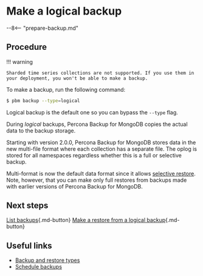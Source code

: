 # Make a logical backup

--8<-- "prepare-backup.md"

## Procedure

!!! warning

    Sharded time series collections are not supported. If you use them in your deployment, you won't be able to make a backup. 
 

To make a backup, run the following command:

```{.bash data-prompt="$"}
$ pbm backup --type=logical
```
     
Logical backup is the default one so you can bypass the `--type` flag. 

During *logical* backups, Percona Backup for MongoDB copies the actual data to the backup storage.

Starting with version 2.0.0, Percona Backup for MongoDB stores data in the new multi-file format where each collection has a separate file. The oplog is stored for all namespaces regardless whether this is a full or selective backup.

Multi-format is now the default data format since it allows [selective restore](restore.md). Note, however, that you can make only full restores from backups made with earlier versions of Percona Backup for MongoDB.


## Next steps

[List backups](../usage/list-backup.md){.md-button}
[Make a restore from a logical backup](restore.md){.md-button}

## Useful links

* [Backup and restore types](../features/backup-types.md)
* [Schedule backups](../usage/schedule-backup.md)

